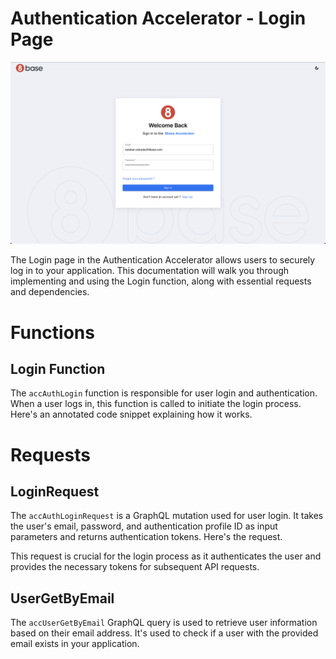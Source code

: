 # Authentication Accelerator - Login Page

![Login Page](../assets/loginPage.png)

The Login page in the Authentication Accelerator allows users to securely log in to your application. This documentation will walk you through implementing and using the Login function, along with essential requests and dependencies.

# Functions

## Login Function

The `accAuthLogin` function is responsible for user login and authentication. When a user logs in, this function is called to initiate the login process. Here's an annotated code snippet explaining how it works.

# Requests

## LoginRequest

The `accAuthLoginRequest` is a GraphQL mutation used for user login. It takes the user's email, password, and authentication profile ID as input parameters and returns authentication tokens. Here's the request.

This request is crucial for the login process as it authenticates the user and provides the necessary tokens for subsequent API requests.

## UserGetByEmail

The `accUserGetByEmail` GraphQL query is used to retrieve user information based on their email address. It's used to check if a user with the provided email exists in your application.
